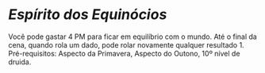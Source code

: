 # *Espírito dos Equinócios*

Você pode gastar 4 PM para ficar em equilíbrio com o mundo. Até o final da cena, quando rola um dado, pode rolar novamente qualquer resultado 1. Pré-requisitos: Aspecto da Primavera, Aspecto do Outono, 10º nível de druida.